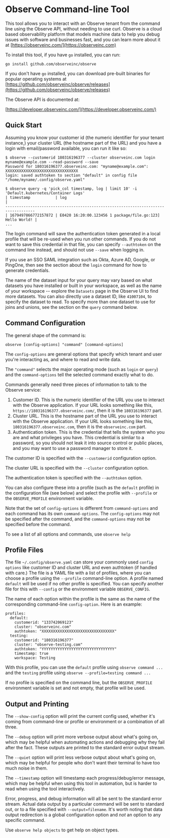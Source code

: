 # Observe Command-line Tool

This tool allows you to interact with an Observe tenant from the command line
using the Observe API, without needing to use curl. Observe is a cloud based
observability platform that models machine data to help you debug issues with
software and businesses fast, and you can learn more about it at [https://observeinc.com/](https://observeinc.com)

To install this tool, if you have `go` installed, you can run:

    go install github.com/observeinc/observe

If you don't have `go` installed, you can download pre-built binaries for
popular operating systems at [https://github.com/observeinc/observe/releases](https://github.com/observeinc/observe/releases)

The Observe API is documented at:

[https://developer.observeinc.com/](https://developer.observeinc.com/)

## Quick Start

Assuming you know your customer id (the numeric identifier for your tenant
instance,) your cluster URL (the hostname part of the URL) and you have a login
with email/password available, you can run it like so:

    $ observe --customerid 180316196377 --cluster observeinc.com login myname@example.com --read-password --save
    Password for 180316196377.observeinc.com: "myname@example.com": 
    XXXXXXXXXXXXXXXXXXXXXXXXXXXXXXXX
    login: saved authtoken to section "default" in config file "/home/myname/.config/observe.yaml"
    
    $ observe query -q 'pick_col timestamp, log | limit 10' -i 'Default.kubernetes/Container Logs'
    | timestamp           | log                                                       |
    -----------------------------------------------------------------------------------
    | 1679497866772157872 | E0420 16:20:00.123456 1 package/file.go:123] Hello World! |
    ...

The login command will save the authentication token generated in a local
profile that will be re-used when you run other commands. If you do not want to
save this credential in that file, you can specify `--authtoken` on the command
line instead, and should not use `--save` when logging in.

If you use an SSO SAML integration such as Okta, Azure AD, Google, or PingOne,
then see the section about the `login` command for how to generate credentials.

The name of the dataset input for your query may vary based on what datasets
you have installed or built in your workspace, as well as the name of your
workspace -- explore the `Datasets` page in the Observe UI to find more
datasets. You can also directly use a dataset ID, like `41007104`, to specify
the dataset to read. To specify more than one dataset to use for joins and
unions, see the section on the `query` command below.

## Command Configuration

The general shape of the command is:

    observe [config-options] "command" [command-options]

The `config-options` are general options that specify which tenant and user
you're interacting as, and where to read and write data.

The `"command"` selects the major operating mode (such as `login` or `query`)
and the `command-options` tell the selected command exactly what to do.

Commands generally need three pieces of information to talk to the Observe
service:

1. Customer ID. This is the numeric identifier of the URL you use to interact
   with the Observe application. If your URL looks something like this,
   `https://180316196377.observeinc.com/`, then it is the `180316196377` part.
2. Cluster URL. This is the hostname part of the URL you use to interact with
   the Observe application. If your URL looks something like this,
   `180316196377.observeinc.com`, then it is the `observeinc.com` part.
3. Authentication token. This is the credential that tells the system who you
   are and what privileges you have. This credential is simliar to a password,
   so you should not leak it into source control or public places, and you may
   want to use a password manager to store it.

The customer ID is specified with the `--customerid` configuration option.

The cluster URL is specified with the `--cluster` configuration option.

The authentication token is specified with the `--authtoken` option.

You can also configure these into a profile (such as the `default` profile) in
the configuration file (see below) and select the profile with `--profile` or
the `OBSERVE_PROFILE` environment variable.

Note that the set of `config-options` is different from `command-options` and
each command has its own `command-options`. The `config-options` may not be
specified after the command, and the `command-options` may not be specified
before the command.

To see a list of all options and commands, use `observe help`

## Profile Files

The file `~/.config/observe.yaml` can store your commonly used `config options`
like customer ID and cluster URL and even authtoken (if handled with care.) The
file is a YAML file with a list of profiles, where you can choose a profile
using the `--profile` command-line option. A profile named `default` will be
used if no other profile is specified. You can specify another file for this
with `--config` or the environment variable `OBSERVE_CONFIG`.

The name of each option within the profile is the same as the name of the
corresponding command-line `config-option`. Here is an example:

    profiles:
      default:
        customerid: "133742069123"
        cluster: "observeinc.com"
        authtoken: "XXXXXXXXXXXXXXXXXXXXXXXXXXXXXXXX"
      testing:
        customerid: "180316196377"
        cluster: "observe-testing.com"
        authtoken: "YYYYYYYYYYYYYYYYYYYYYYYYYYYYYYYY"
        timestamp: true
        workspace: Testing

With this profile, you can use the `default` profile using `observe command
...` and the `testing` profile using `observe --profile=testing command ...`

If no profile is specified on the command line, but the `OBSERVE_PROFILE`
environment variable is set and not empty, that profile will be used.

## Output and Printing

The `--show-config` option will print the current config used, whether it's
coming from command-line or profile or environment or a combination of all
three.

The `--debug` option will print more verbose output about what's going on,
which may be helpful when automating actions and debugging why they fail after
the fact. These outputs are printed to the standard error output stream.

The `--quiet` option will print less verbose output about what's going on,
which may be helpful for people who don't want their terminal to have too much
noise in them.

The `--timestamp` option will timestamp each progress/debug/error message,
which may be helpful when using this tool in automation, but is harder to read
when using the tool interactively.

Error, progress, and debug information will all be sent to the standard error
stream. Actual data output by a particular command will be sent to standard
out, or to a file specified with `--output=filename`. It's worth noting that
data output redirection is a global configuration option and *not* an option to
any specific command.

Use `observe help objects` to get help on object types.

